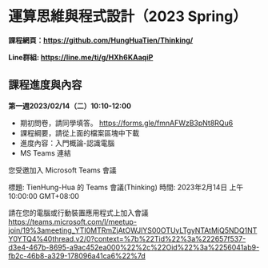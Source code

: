 # 運算思維與程式設計（2023 Spring）

**課程網頁：https://github.com/HungHuaTien/Thinking/**

**Line群組: https://line.me/ti/g/HXh6KAaqiP**

## 課程進度與內容

**第一週2023/02/14（二）10:10-12:00**

- 期初問卷，請同學填答。 https://forms.gle/fmnAFWzB3pNt8RQu6
- 課程綱要，請從上面的檔案區塊中下載
- 進度內容：入門概論-認識電腦
- MS Teams 連結

您受邀加入 Microsoft Teams 會議

標題: TienHung-Hua 的 Teams 會議(Thinking)
時間: 2023年2月14日 上午 10:00:00 GMT+08:00

請在您的電腦或行動裝置應用程式上加入會議
https://teams.microsoft.com/l/meetup-join/19%3ameeting_YTI0MTRmZjAtOWJlYS00OTUyLTgyNTAtMjQ5NDQ1NTY0YTQ4%40thread.v2/0?context=%7b%22Tid%22%3a%222657f537-d3e4-467b-8695-a9ac452ea000%22%2c%22Oid%22%3a%2256041ab9-fb2c-46b8-a329-178096a41ca6%22%7d



